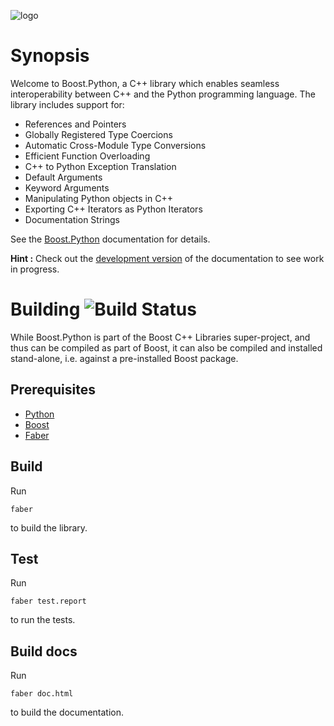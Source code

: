![logo](https://raw.githubusercontent.com/boostorg/python/develop/doc/images/bpl.png)

# Synopsis

Welcome to Boost.Python, a C++ library which enables seamless interoperability between C++ and the Python programming language. The library includes support for:

* References and Pointers
* Globally Registered Type Coercions
* Automatic Cross-Module Type Conversions
* Efficient Function Overloading
* C++ to Python Exception Translation
* Default Arguments
* Keyword Arguments
* Manipulating Python objects in C++
* Exporting C++ Iterators as Python Iterators
* Documentation Strings

See the [Boost.Python](http://boostorg.github.io/python) documentation for details.

**Hint :** Check out the [development version](http://boostorg.github.io/python/develop) of the documentation to see work in progress.

# Building ![Build Status](https://travis-ci.org/boostorg/python.svg?branch=develop)

While Boost.Python is part of the Boost C++ Libraries super-project, and thus can be compiled as part of Boost, it can also be compiled and installed stand-alone, i.e. against a pre-installed Boost package.

## Prerequisites

* [Python](http://www.python.org)
* [Boost](http://www.boost.org)
* [Faber](https://stefanseefeld.github.io/faber)

## Build

Run

```
faber
```
to build the library.

## Test

Run

```
faber test.report
```
to run the tests.

## Build docs

Run

```
faber doc.html
```
to build the documentation.
